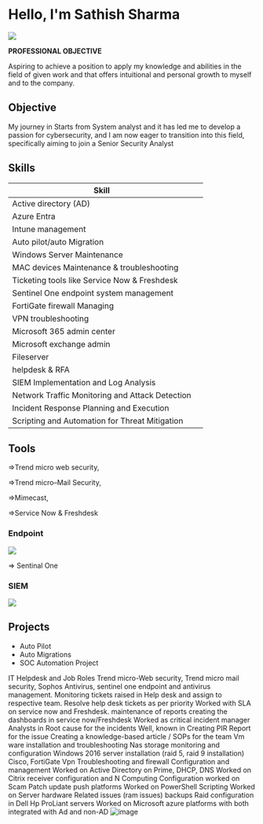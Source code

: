 # Hello, I'm Sathish Sharma
<a href="https://linkedin.com"><img src="https://img.shields.io/badge/-LinkedIn-0072b1?&style=for-the-badge&logo=linkedin&logoColor=white" /></a>

**PROFESSIONAL OBJECTIVE**

Aspiring to achieve a position to apply my knowledge and abilities in the field of given work and that offers intuitional and personal growth to myself and to the company.

## Objective

My journey in Starts from System analyst and it has led me to develop a passion for cybersecurity, and I am now eager to transition into this field, specifically aiming to join a Senior Security Analyst 

## Skills


| **Skill**                                      |    |
|-----------------------------------------------|----------------------------|
| Active directory (AD) |
| Azure Entra |
| Intune management |
| Auto pilot/auto Migration | 
| Windows Server Maintenance |
| MAC devices Maintenance & troubleshooting |
| Ticketing tools like Service Now & Freshdesk | 
| Sentinel One endpoint system management | 
| FortiGate firewall Managing |
| VPN troubleshooting |
| Microsoft 365 admin center | 
| Microsoft exchange admin |
| Fileserver | 
| helpdesk & RFA|
| SIEM Implementation and Log Analysis          | 
| Network Traffic Monitoring and Attack Detection | 
| Incident Response Planning and Execution      | 
| Scripting and Automation for Threat Mitigation | 

## Tools
=>Trend micro web security, 

=>Trend micro–Mail Security,

=>Mimecast,

=>Service Now & Freshdesk


### Endpoint
<div>
    <img src="https://img.shields.io/badge/-Microsoft_Defender_for_Endpoint-00A4EF?&style=for-the-badge&logo=Microsoft&logoColor=white" />
    
    
=> Sentinal One
    

### SIEM
<div>
    <img src="https://img.shields.io/badge/-Microsoft_Sentinel-0078D4?&style=for-the-badge&logo=Microsoft&logoColor=white" />
</div>

## Projects
- Auto Pilot
- Auto Migrations
- SOC Automation Project


IT Helpdesk and Job Roles
Trend micro-Web security, Trend micro mail security, Sophos Antivirus, sentinel one endpoint and antivirus management.
Monitoring tickets raised in Help desk and assign to respective team.
Resolve help desk tickets as per priority 
Worked with SLA on service now and Freshdesk.
maintenance of reports creating the dashboards in service now/Freshdesk
Worked as critical incident manager 
Analysts in Root cause for the incidents
Well, known in Creating PIR Report for the issue 
Creating a knowledge-based article / SOPs for the team 
Vm ware installation and troubleshooting 
Nas storage monitoring and configuration 
Windows 2016 server installation (raid 5, raid 9 installation)
Cisco, FortiGate Vpn Troubleshooting and firewall Configuration and management 
Worked on Active Directory on Prime, DHCP, DNS 
Worked on Citrix receiver configuration and N Computing Configuration 
 worked on Scam Patch update push platforms
Worked on PowerShell Scripting 
Worked on Server hardware Related issues (ram issues) backups Raid configuration in Dell Hp ProLiant servers 
Worked on Microsoft azure platforms with both integrated with Ad and non-AD 
![image](https://github.com/user-attachments/assets/7fe9739d-684e-4e56-9838-e424f5955642)
